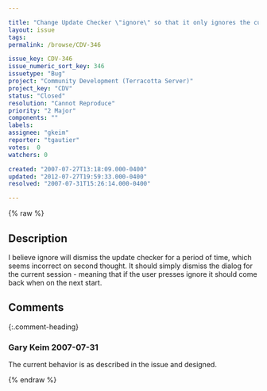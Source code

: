 ```yaml
---

title: "Change Update Checker \"ignore\" so that it only ignores the current request"
layout: issue
tags: 
permalink: /browse/CDV-346

issue_key: CDV-346
issue_numeric_sort_key: 346
issuetype: "Bug"
project: "Community Development (Terracotta Server)"
project_key: "CDV"
status: "Closed"
resolution: "Cannot Reproduce"
priority: "2 Major"
components: ""
labels: 
assignee: "gkeim"
reporter: "tgautier"
votes:  0
watchers: 0

created: "2007-07-27T13:18:09.000-0400"
updated: "2012-07-27T19:59:33.000-0400"
resolved: "2007-07-31T15:26:14.000-0400"

---
```




{% raw %}



## Description

<div markdown="1" class="description">

I believe ignore will dismiss the update checker for a period of time, which seems incorrect on second thought.  It should simply dismiss the dialog for the current session - meaning that if the user presses ignore it should come back when on the next start.

</div>

## Comments


{:.comment-heading}
### **Gary Keim** <span class="date">2007-07-31</span>

<div markdown="1" class="comment">

The current behavior is as described in the issue and designed.


</div>



{% endraw %}

